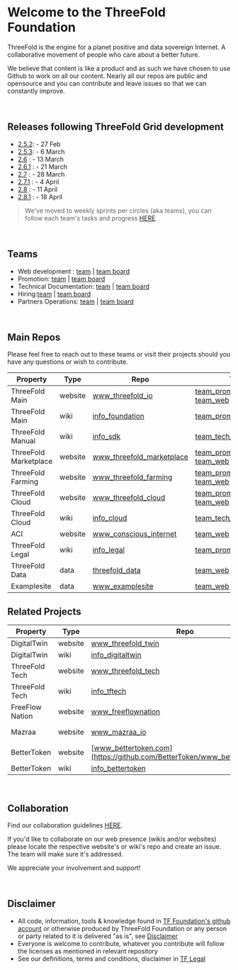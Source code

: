 
# Welcome to the ThreeFold Foundation

ThreeFold is the engine for a planet positive and data sovereign Internet. A collaborative movement of people who care about a better future.

We believe that content is like a product and as such we have chosen to use Github to work on all our content.
Nearly all our repos are public and opensource and you can contribute and leave issues so that we can constantly improve.

<br/>

## Releases following ThreeFold Grid development

- [2.5.2](https://github.com/orgs/threefoldfoundation/projects/48): - 27 Feb
- [2.5.3](https://github.com/orgs/threefoldfoundation/projects/51): - 6 March
- [2.6](https://github.com/orgs/threefoldfoundation/projects/58) : - 13 March
- [2.6.1](https://github.com/orgs/threefoldfoundation/projects/59) : - 21 March
- [2.7](https://github.com/orgs/threefoldfoundation/projects/60) : - 28 March
- [2.7.1](https://github.com/orgs/threefoldfoundation/projects/61) : - 4 April
- [2.8](https://github.com/orgs/threefoldfoundation/projects/62) : - 11 April
- [2.8.1](https://github.com/orgs/threefoldfoundation/projects/63) : - 18 April

> We've moved to weekly sprints per circles (aka teams), you can follow each team's tasks and progress [HERE](https://github.com/orgs/threefoldfoundation/projects)

<br/>


## Teams

- Web development : [team](https://github.com/orgs/threefoldfoundation/teams/web_team) | [team board](https://github.com/orgs/threefoldfoundation/projects/54)
- Promotion: [team](https://github.com/orgs/threefoldfoundation/teams/team_promotion) | [team board](https://github.com/orgs/threefoldfoundation/projects/52)
- Technical Documentation: [team](https://github.com/orgs/threefoldfoundation/teams/tech_documentation) | [team board](https://github.com/orgs/threefoldfoundation/projects/57)
- Hiring:[team](https://github.com/orgs/threefoldfoundation/teams/hiring) | [team board](https://github.com/orgs/threefoldfoundation/projects/76)
- Partners Operations: [team](https://github.com/orgs/threefoldfoundation/teams/partners_operations/discussions) | [team board](https://github.com/orgs/threefoldfoundation/projects/75)

<br/>

## Main Repos

Please feel free to reach out to these teams or visit their projects should you have any questions or wish to contribute.

|Property |Type |Repo |Team | DNS |
|--- |--- |--- |--- |--- |
| ThreeFold Main | website | [www_threefold_io](https://github.com/threefoldfoundation/www_threefold_io) | [team_promotion](https://github.com/orgs/threefoldfoundation/projects/52); [team_web](https://github.com/orgs/threefoldfoundation/projects/54) | [threefold.io](https://threefold.io/) |
| ThreeFold Main | wiki | [info_foundation](https://github.com/threefoldfoundation/info_foundation) | [team_promotion](https://github.com/orgs/threefoldfoundation/projects/52) | [threefold.io/info/threefold](https://threefold.io/info/threefold) |
| ThreeFold Manual | wiki | [info_sdk](https://github.com/threefoldfoundation/info_sdk) | [team_tech_documentation](https://github.com/orgs/threefoldfoundation/projects/57) | [threefold.io/info/sdk](https://threefold.io/info/sdk#/)
| ThreeFold Marketplace | website | [www_threefold_marketplace](https://github.com/threefoldfoundation/www_threefold_marketplace) | [team_promotion](https://github.com/orgs/threefoldfoundation/projects/52); [team_web](https://github.com/orgs/threefoldfoundation/projects/54) | [threefold.io/marketplace](https://threefold.io/marketplace) |
| ThreeFold Farming | website | [www_threefold_farming](https://github.com/threefoldfoundation/www_threefold_farming) | [team_promotion](https://github.com/orgs/threefoldfoundation/projects/52); [team_web](https://github.com/orgs/threefoldfoundation/projects/54) | [threefold.io/farming](https://threefold.io/farming) |
| ThreeFold Cloud | website | [www_threefold_cloud](https://github.com/threefoldfoundation/www_threefold_cloud) | [team_promotion](https://github.com/orgs/threefoldfoundation/projects/52); [team_web](https://github.com/orgs/threefoldfoundation/projects/54) | [threefold.io/cloud](https://threefold.io/cloud) |
| ThreeFold Cloud | wiki | [info_cloud](https://github.com/threefoldfoundation/info_cloud) | [team_tech_documentation](https://github.com/orgs/threefoldfoundation/projects/57) | [threefold.io/info/cloud](https://threefold.io/info/cloud) |
| ACI | website | [www_conscious_internet](https://github.com/threefoldfoundation/www_conscious_internet) | [team_web](https://github.com/orgs/threefoldfoundation/projects/54) | [threefold.io/aci](https://threefold.io/aci) |
| ThreeFold Legal | wiki | [info_legal](https://github.com/threefoldfoundation/info_legal) | [team_promotion](https://github.com/orgs/threefoldfoundation/projects/52) | [threefold.io/info/legal](https://threefold.io/info/legal) |
| ThreeFold Data | data | [threefold_data](https://github.com/threefoldfoundation/threefold_data) | [team_web](https://github.com/orgs/threefoldfoundation/projects/54) | - | 
| Examplesite | data | [www_examplesite](https://github.com/threefoldfoundation/www_examplesite) | [team_web](https://github.com/orgs/threefoldfoundation/projects/54) | [examplesite.threefold.io](https://examplesite.threefold.io/) |

## Related Projects

|Property |Type |Repo |Team | DNS |
|--- |--- |--- |--- |--- |
| DigitalTwin | website | [www_threefold_twin](https://github.com/threefoldfoundation/www_threefold_twin) | [team_digitaltwin](https://github.com/orgs/threefoldfoundation/projects/53) | [mydigitaltwin.io](https://mydigitaltwin.io) |
| DigitalTwin | wiki | [info_digitaltwin](https://github.com/threefoldfoundation/info_digitaltwin) | [team_digitaltwin](https://github.com/orgs/threefoldfoundation/projects/53) | [info.mydigitaltwin.io](https://info.mydigitaltwin.io) |
| ThreeFold Tech | website | [www_threefold_tech](https://github.com/threefoldtech/www_threefold_tech) | [front_end](https://github.com/orgs/threefoldtech/teams/front-end) | [threefold.tech](https://threefold.tech) |
| ThreeFold Tech | wiki | [info_tftech](https://github.com/threefoldtech/info_tftech) | [documentation](https://github.com/orgs/threefoldtech/teams/documentation) | [info.threefold.tech](https://info.threefold.tech/) |
| FreeFlow Nation | website | [www_freeflownation](https://github.com/freeflownation/www_freeflownation) | [team_promotion](https://github.com/orgs/threefoldfoundation/projects/52) | [freeflownation.org](https://freeflownation.org/) |
| Mazraa | website | [www_mazraa_io](https://github.com/mazraa/www_mazraa_io) | [team_promotion](https://github.com/orgs/threefoldfoundation/projects/52) | [www.mazraa.io](https://www.mazraa.io) |
| BetterToken | website | [www_bettertoken.com](https://github.com/BetterToken/www_bettertoken.com) | [VonSub](https://github.com/VonSub) | [bettertoken.com](https://bettertoken.com) |
| BetterToken | wiki | [info_bettertoken](https://github.com/BetterToken/info_bettertoken) | [VonSub](https://github.com/VonSub) | [wiki.bettertoken.com](https://wiki.bettertoken.com/) |

<br/>

## Collaboration

Find our collaboration guidelines [HERE](https://github.com/threefoldfoundation/info_sdk/blob/development/src/collab.md).

If you'd like to collaborate on our web presence (wikis and/or websites) please locate the respective website's or wiki's repo and create an issue. The team will make sure it's addressed.

We appreciate your involvement and support!

<br/>

## Disclaimer

- All code, information, tools & knowledge found in [TF Foundation's github account](github.com/threefoldfoundation) or otherwise produced by ThreeFold Foundation or any person or party related to it is delivered "as is", see [Disclaimer](https://github.com/threefoldfoundation/legal/blob/master/src/disclaimer.md)
- Everyone is welcome to contribute, whatever you contribute will follow the licenses as mentioned in relevant repository
- See our definitions, terms and conditions, disclaimer in [TF Legal](https://github.com/threefoldfoundation/legal/tree/master/src)

